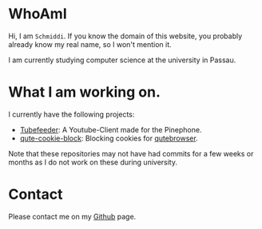 # WhoAmI

Hi, I am `Schmiddi`.
If you know the domain of this website, you probably already know my real name, so I won't mention it.

I am currently studying computer science at the university in Passau.

# What I am working on.

I currently have the following projects:

- [Tubefeeder](https://schmiddiii.github.io/Tubefeeder/): A Youtube-Client made for the Pinephone.
- [qute-cookie-block](https://github.com/Schmiddiii/qute-cookie-block): Blocking cookies for [qutebrowser](https://qutebrowser.org/).

Note that these repositories may not have had commits for a few weeks or months as I do not work on these during university. 

# Contact

Please contact me on my [Github](https://github.com/Schmiddiii) page.
